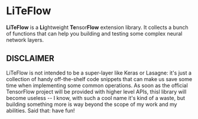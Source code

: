 # LiTeFlow

**LiTeFlow** is a **Li**ghtweight **Te**nsor**Flow** extension library. It collects a bunch
of functions that can help you building and testing some complex neural network layers.

## DISCLAIMER

LiTeFlow is not intended to be a super-layer like Keras
or Lasagne: it's just a collection of handy off-the-shelf code snippets that can
make us save some time when implementing some common operations. As soon as the 
official TensorFlow project will be provided with higher level APIs, thisl library 
will become useless -- I know, with such a cool name it's kind of a waste, but building
something more is way beyond the scope of my work and my abilities. Said that: have fun!
